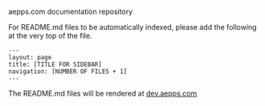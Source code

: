 aepps.com documentation repository

For README.md files to be automatically indexed, please add the following at the very top of the file.

```
---
layout: page
title: [TITLE FOR SIDEBAR]
navigation: [NUMBER OF FILES + 1]
---
```

The README.md files will be rendered at [dev.aepps.com](https://dev.aepps.com)
